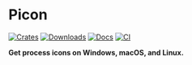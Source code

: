 # Picon

[![Crates](https://img.shields.io/crates/v/picon?&logo=rust)](https://crates.io/crates/picon)
[![Downloads](https://img.shields.io/crates/d/picon.svg)](https://crates.io/crates/picon)
[![Docs](https://docs.rs/picon/badge.svg)](https://docs.rs/picon/latest/)
[![CI](https://github.com/gyulyvgc/picon/workflows/CI/badge.svg)](https://github.com/GyulyVGC/picon/actions/)

**Get process icons on Windows, macOS, and Linux.**

